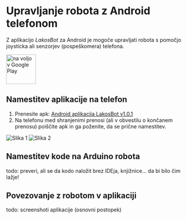 # Upravljanje robota z Android telefonom

Z aplikacijo *LakosBot* za Android je mogoče upravljati robota s pomočjo joysticka ali senzorjev (pospeškomera) telefona.

<a href='https://play.google.com/store/apps/details?id=org.lakos.lakosbot&pcampaignid=MKT-Other-global-all-co-prtnr-py-PartBadge-Mar2515-1'><img alt='na voljo v Google Play' src='https://play.google.com/intl/en_us/badges/images/generic/sl_badge_web_generic.png' height='80px'/></a>

## Namestitev aplikacije na telefon

1. Prenesite apk: [Android aplikacija LakosBot v1.0.1](https://github.com/robou3p/robou3p.github.io/raw/android/Android/lakosbot-2-v1.0.1.apk)
2. Na telefonu med shranjenimi prenosi (ali v obvestilu o končanem prenosu) poiščite apk in ga poženite, da se prične namestitev.

![Slika 1](http://shrani.si/f/3R/Pf/1DrsdcVJ/install1.png)
![Slika 2](http://shrani.si/f/m/8d/4UtZfmmJ/install2.png)

## Namestitev kode na Arduino robota

todo: preveri, ali se da kodo naložit brez IDEja, knjižnice... da bi bilo čim lažje!

## Povezovanje z robotom v aplikaciji

todo: screenshoti aplikacije (osnovni postopek)
